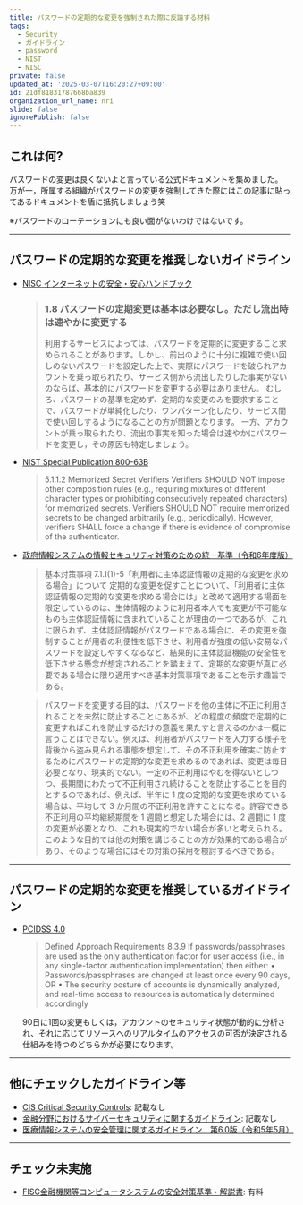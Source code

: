 ```yaml
---
title: パスワードの定期的な変更を強制された際に反論する材料
tags:
  - Security
  - ガイドライン
  - password
  - NIST
  - NISC
private: false
updated_at: '2025-03-07T16:20:27+09:00'
id: 21df81831787668ba839
organization_url_name: nri
slide: false
ignorePublish: false
---
```

## これは何?

パスワードの変更は良くないよと言っている公式ドキュメントを集めました。
万が一，所属する組織がパスワードの変更を強制してきた際にはこの記事に貼ってあるドキュメントを盾に抵抗しましょう笑

※パスワードのローテーションにも良い面がないわけではないです。

---

## パスワードの定期的な変更を推奨しないガイドライン

- [NISC インターネットの安全・安心ハンドブック](https://security-portal.nisc.go.jp/guidance/pdf/handbook/handbook-06.pdf)

    > ### 1.8 パスワードの定期変更は基本は必要なし。ただし流出時は速やかに変更する
    > 利用するサービスによっては、パスワードを定期的に変更すること求められることがあります。しかし、前出のように十分に複雑で使い回しのないパスワードを設定した上で、実際にパスワードを破られアカウントを乗っ取られたり、サービス側から流出したりした事実がないのならば、基本的にパスワードを変更する必要はありません。 むしろ、パスワードの基準を定めず、定期的な変更のみを要求することで、パスワードが単純化したり、ワンパターン化したり、サービス間で使い回しするようになることの方が問題となります。 一方、アカウントが乗っ取られたり、流出の事実を知った場合は速やかにパスワードを変更し，その原因も特定しましょう。

- [NIST Special Publication 800-63B](https://pages.nist.gov/800-63-3/sp800-63b.html)

    > 5.1.1.2 Memorized Secret Verifiers
    > Verifiers SHOULD NOT impose other composition rules (e.g., requiring mixtures of different character types or prohibiting consecutively repeated characters) for memorized secrets. Verifiers SHOULD NOT require memorized secrets to be changed arbitrarily (e.g., periodically). However, verifiers SHALL force a change if there is evidence of compromise of the authenticator.

- [政府情報システムの情報セキュリティ対策のための統一基準（令和6年度版）](https://www.nisc.go.jp/pdf/policy/general/guider5.pdf)

  > 基本対策事項 7.1.1(1)-5「利用者に主体認証情報の定期的な変更を求める場合」について
  > 定期的な変更を促すことについて、「利用者に主体認証情報の定期的な変更を求める場合には」と改めて適用する場面を限定しているのは、生体情報のように利用者本人でも変更が不可能なものも主体認証情報に含まれていることが理由の一つであるが、これに限られず、主体認証情報がパスワードである場合に、その変更を強制することが用者の利便性を低下させ、利用者が強度の低い安易なパスワードを設定しやすくなるなど、結果的に主体認証機能の安全性を低下させる懸念が想定されることを踏まえて、定期的な変更が真に必要である場合に限り適用すべき基本対策事項であることを示す趣旨である。

  > パスワードを変更する目的は、パスワードを他の主体に不正に利用されることを未然に防止することにあるが、どの程度の頻度で定期的に変更すればこれを防止するだけの意義を果たすと言えるのかは一概に言うことはできない。例えば、利用者がパスワードを入力する様子を背後から盗み見られる事態を想定して、その不正利用を確実に防止するためにパスワードの定期的な変更を求めるのであれば、変更は毎日必要となり、現実的でない。一定の不正利用はやむを得ないとしつつ、長期間にわたって不正利用され続けることを防止することを目的とするのであれば、例えば、半年に 1 度の定期的な変更を求めている場合は、平均して 3 か月間の不正利用を許すことになる。許容できる不正利用の平均継続期間を 1 週間と想定した場合には、2 週間に 1 度の変更が必要となり、これも現実的でない場合が多いと考えられる。このような目的では他の対策を講じることの方が効果的である場合があり、そのような場合にはその対策の採用を検討するべきである。

---

## パスワードの定期的な変更を推奨しているガイドライン

- [PCIDSS 4.0](https://www.commerce.uwo.ca/pdf/PCI-DSS-v4_0.pdf)

    > Defined Approach Requirements
    > 8.3.9 If passwords/passphrases are used as the only authentication factor for user access (i.e., in any single-factor authentication implementation)
    > then either:
    > • Passwords/passphrases are changed at least once every 90 days,
    > OR
    > • The security posture of accounts is dynamically analyzed, and real-time access to resources is automatically determined accordingly

    90日に1回の変更もしくは，アカウントのセキュリティ状態が動的に分析され、それに応じてリソースへのリアルタイムのアクセスの可否が決定される仕組みを持つのどちらかが必要になります。

---

## 他にチェックしたガイドライン等

- [CIS Critical Security Controls](https://learn.cisecurity.org/cis-controls-v8-1-guide-pdf): 記載なし
- [金融分野におけるサイバーセキュリティに関するガイドライン](https://www.fsa.go.jp/news/r6/sonota/20241004/18.pdf): 記載なし
- [医療情報システムの安全管理に関するガイドライン　第6.0版（令和5年5月）](https://www.mhlw.go.jp/stf/shingi/0000516275_00006.html)

---

## チェック未実施

- [FISC金融機関等コンピュータシステムの安全対策基準・解説書](https://www.fisc.or.jp/publication/guideline_pdf.php): 有料
